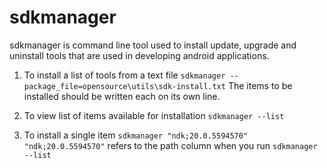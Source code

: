# sdkmanager

sdkmanager is command line tool used to install update, upgrade and uninstall tools that are used in developing android applications.

1. To install a list of tools from a text file
   `sdkmanager --package_file=opensource\utils\sdk-install.txt`
   The items to be installed should be written each on its own line.

2. To view list of items available for installation
   `sdkmanager --list`

3. To install a single item
   `sdkmanager "ndk;20.0.5594570"`
   `"ndk;20.0.5594570"` refers to the path column when you run `sdkmanager --list`
